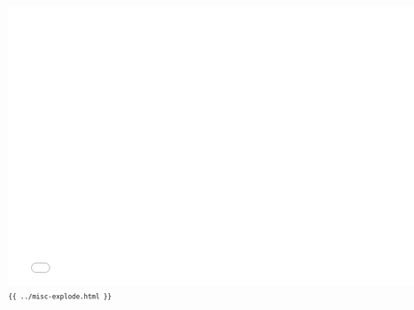 <iframe src="/misc-explode.html" width="770" height="500" frameBorder="0" seamless="seamless">
</iframe>

```html
{{ ../misc-explode.html }}
```